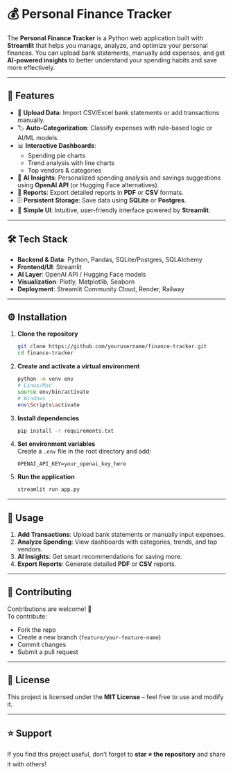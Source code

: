 # 💰 Personal Finance Tracker  

The **Personal Finance Tracker** is a Python web application built with **Streamlit** that helps you manage, analyze, and optimize your personal finances. You can upload bank statements, manually add expenses, and get **AI-powered insights** to better understand your spending habits and save more effectively.  

---

## 🚀 Features  

- 📂 **Upload Data**: Import CSV/Excel bank statements or add transactions manually.  
- 🏷️ **Auto-Categorization**: Classify expenses with rule-based logic or AI/ML models.  
- 📊 **Interactive Dashboards**:  
  - Spending pie charts  
  - Trend analysis with line charts  
  - Top vendors & categories  
- 🤖 **AI Insights**: Personalized spending analysis and savings suggestions using **OpenAI API** (or Hugging Face alternatives).  
- 📑 **Reports**: Export detailed reports in **PDF** or **CSV** formats.  
- 🗄️ **Persistent Storage**: Save data using **SQLite** or **Postgres**.  
- 🎨 **Simple UI**: Intuitive, user-friendly interface powered by **Streamlit**.  

---

## 🛠️ Tech Stack  

- **Backend & Data**: Python, Pandas, SQLite/Postgres, SQLAlchemy  
- **Frontend/UI**: Streamlit  
- **AI Layer**: OpenAI API / Hugging Face models  
- **Visualization**: Plotly, Matplotlib, Seaborn  
- **Deployment**: Streamlit Community Cloud, Render, Railway  

---

## ⚙️ Installation  

1. **Clone the repository**  
   ```bash
   git clone https://github.com/yourusername/finance-tracker.git
   cd finance-tracker
   ```

2. **Create and activate a virtual environment**  
   ```bash
   python -m venv env
   # Linux/Mac
   source env/bin/activate
   # Windows
   env\Scripts\activate
   ```

3. **Install dependencies**  
   ```bash
   pip install -r requirements.txt
   ```

4. **Set environment variables**  
   Create a `.env` file in the root directory and add:  
   ```
   OPENAI_API_KEY=your_openai_key_here
   ```

5. **Run the application**  
   ```bash
   streamlit run app.py
   ```

---

## 📖 Usage  

1. **Add Transactions**: Upload bank statements or manually input expenses.  
2. **Analyze Spending**: View dashboards with categories, trends, and top vendors.  
3. **AI Insights**: Get smart recommendations for saving more.  
4. **Export Reports**: Generate detailed **PDF** or **CSV** reports.  

---

## 🤝 Contributing  

Contributions are welcome! 🎉  
To contribute:  
- Fork the repo  
- Create a new branch (`feature/your-feature-name`)  
- Commit changes  
- Submit a pull request  

---

## 📜 License  

This project is licensed under the **MIT License** – feel free to use and modify it.  

---

## ⭐ Support  

If you find this project useful, don’t forget to **star ⭐ the repository** and share it with others!  
